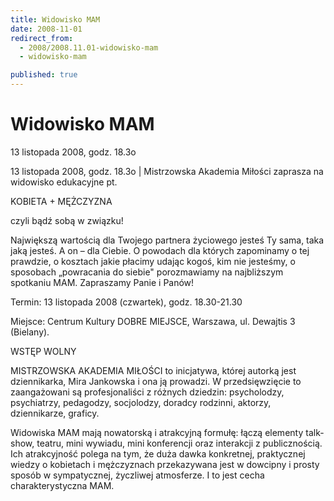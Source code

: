 ```yaml
---
title: Widowisko MAM
date: 2008-11-01
redirect_from: 
  - 2008/2008.11.01-widowisko-mam
  - widowisko-mam

published: true
---
```




# Widowisko MAM

<time>13 listopada 2008, godz. 18.3o</time>

13 listopada 2008, godz. 18.3o | Mistrzowska Akademia Miłości zaprasza na widowisko edukacyjne pt.

KOBIETA + MĘŻCZYZNA

czyli bądź sobą w związku!

Największą wartością dla Twojego partnera życiowego jesteś Ty sama, taka jaką jesteś. A on &#8211; dla Ciebie. O powodach dla których zapominamy o tej prawdzie, o kosztach jakie płacimy udając kogoś, kim nie jesteśmy, o sposobach &#8222;powracania do siebie" porozmawiamy na najbliższym spotkaniu MAM. Zapraszamy Panie i Panów!

Termin: 13 listopada 2008 (czwartek), godz. 18.30-21.30

Miejsce: Centrum Kultury DOBRE MIEJSCE, Warszawa, ul. Dewajtis 3 (Bielany). 

WSTĘP WOLNY


MISTRZOWSKA AKADEMIA MIŁOŚCI to inicjatywa, której autorką jest dziennikarka, Mira Jankowska i ona ją prowadzi. W przedsięwzięcie to zaangażowani są profesjonaliści z różnych dziedzin: psycholodzy, psychiatrzy, pedagodzy, socjolodzy, doradcy rodzinni, aktorzy, dziennikarze, graficy.

Widowiska MAM mają nowatorską i atrakcyjną formułę: łączą elementy talk-show, teatru, mini wywiadu, mini konferencji oraz interakcji z publicznością. Ich atrakcyjność polega na tym, że duża dawka konkretnej, praktycznej wiedzy o kobietach i mężczyznach przekazywana jest w dowcipny i prosty sposób w sympatycznej, życzliwej atmosferze. I to jest cecha charakterystyczna MAM.

         


<!--CONTENT FROM OLD SERVER (jos before 2013): 13 listopada 2008, godz. 18.3o | Mistrzowska Akademia Miłości zaprasza na widowisko edukacyjne pt.



KOBIETA + MĘŻCZYZNA

czyli bądź sobą w związku!



Największą wartością dla Twojego partnera życiowego jesteś Ty sama, taka jaką jesteś. A on &#8211; dla Ciebie. O powodach dla których zapominamy o tej prawdzie, o kosztach jakie płacimy udając kogoś, kim nie jesteśmy, o sposobach &#8222;powracania do siebie" porozmawiamy na najbliższym spotkaniu MAM. Zapraszamy Panie i Panów!



Termin: 13 listopada 2008 (czwartek), godz. 18.30-21.30



Miejsce: Centrum Kultury DOBRE MIEJSCE, Warszawa, ul. Dewajtis 3 (Bielany). 



WSTĘP WOLNY




MISTRZOWSKA AKADEMIA MIŁOŚCI to inicjatywa, której autorką jest dziennikarka, Mira Jankowska i ona ją prowadzi. W przedsięwzięcie to zaangażowani są profesjonaliści z różnych dziedzin: psycholodzy, psychiatrzy, pedagodzy, socjolodzy, doradcy rodzinni, aktorzy, dziennikarze, graficy.



Widowiska MAM mają nowatorską i atrakcyjną formułę: łączą elementy talk-show, teatru, mini wywiadu, mini konferencji oraz interakcji z publicznością. Ich atrakcyjność polega na tym, że duża dawka konkretnej, praktycznej wiedzy o kobietach i mężczyznach przekazywana jest w dowcipny i prosty sposób w sympatycznej, życzliwej atmosferze. I to jest cecha charakterystyczna MAM.



         

         
-->

<!--{{json:{"created_date":"2008-11-01 23:02:55","publish_down":"0000-00-00 00:00:00","id":"647"}}}-->